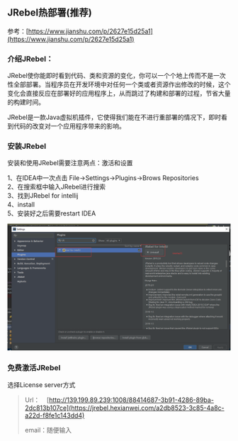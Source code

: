 ## JRebel热部署\(推荐\)

参考：[https://www.jianshu.com/p/2627e15d25a1](https://www.jianshu.com/p/2627e15d25a1)

### 介绍JRebel：

JRebel使你能即时看到代码、类和资源的变化，你可以一个个地上传而不是一次性全部部署。当程序员在开发环境中对任何一个类或者资源作出修改的时候，这个变化会直接反应在部署好的应用程序上，从而跳过了构建和部署的过程，节省大量的构建时间。

JRebel是一款Java虚拟机插件，它使得我们能在不进行重部署的情况下，即时看到代码的改变对一个应用程序带来的影响。

### 安装JRebel

安装和使用JRebel需要注意两点：激活和设置

1、在IDEA中一次点击 File-&gt;Settings-&gt;Plugins-&gt;Brows Repositories  
 2、在搜索框中输入JRebel进行搜索  
 3、找到JRebel for intellij  
 4、install  
 5、安装好之后需要restart IDEA

![](/assets/import27.png)

### 免费激活JRebel

选择License server方式

> Url：    [http://139.199.89.239:1008/88414687-3b91-4286-89ba-2dc813b107ce](https://jrebel.hexianwei.com/a2db8523-3c85-4a8c-a22d-f8fe1c143dd4)
>
> email：随便输入




